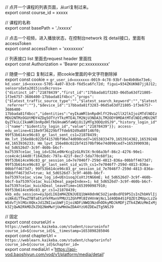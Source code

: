 // 点开一个课程的列表页面，从url复制过来。  
export const course_id = xxxxx  

// 课程的名称  
export const basePath = './xxxxx'  

// 点击一个视频，进入播放状态，在控制台network 找 detail接口，里面有accessToken  
export const accessToken = 'xxxxxxxx'  

// 列表接口 list 里面去request header 里面找  
export const Authorization = 'Bearer pc:xxxxxxxxxx'  

// 随便一个接口 复制过来，把cookie里面的中文字符删除掉  
export const cookie = `gr_user_id=xxxxxxx-0019-4c78-93bf-be4b0d6e73e6; kd_user_id=xxxxxx-5705-4a07-83c8-f6d5ca6fc72d; figui=934ZKUKN87jj8J12; sensorsdata2015jssdkcross={"distinct_id":"21878439","first_id":"17bbada81f3283-06d5a63df21805-1f3e6757-3686400-17bbada81f4bcc","props":{"$latest_traffic_source_type":"","$latest_search_keyword":"","$latest_referrer":""},"$device_id":"17bbada81f3283-06d5a63df21805-1f3e6757-3686400-17bbada81f4bcc","identities":"eyIkaWRlbnRpdHlfY29va2llX2lkIjoiMTdlNDIzMDU2NTMzOGUtMDY4ZDg5OTYzYTkzMTE4LTM2NjU3NDA3LTM2ODY0MDAtMTdlNDIzMDU2NTQyZTkiLCIkaWRlbnRpdHlfbG9naW5faWQiOiIyMTg3ODQzOSJ9","history_login_id":{"name":"$identity_login_id","value":"21878439"}}; access-edu_online=6118e9f36229bf7fdeb92d9a88f146f0; 99f53b614ce96c83_gr_last_sent_cs1=21878439; Hm_lvt_156e88c022bf41570bf96e74d090ced7=1653833479,1653914382,1653924848,1653936233; Hm_lpvt_156e88c022bf41570bf96e74d090ced7=1653990938; kd_5d6526d7-3c9f-460b-b6cf-ba75397ce1ac_log_id=SJbLe0NrKcg2zGLRVJX:9c66a3bf-86c2-4276-90e1-cce4c4c144d0:f1642bdc-797a-421f-8ec7-5da770c68f1a; 99f53b614ce96c83_gr_session_id=7e7046f7-259d-4813-836a-00bbff4673d7; 99f53b614ce96c83_gr_last_sent_sid_with_cs1=7e7046f7-259d-4813-836a-00bbff4673d7; 99f53b614ce96c83_gr_session_id_7e7046f7-259d-4813-836a-00bbff4673d7=true; kd_5d6526d7-3c9f-460b-b6cf-ba75397ce1ac_view_log_id=UEn1soqJCoXtJtNG6mE; kd_5d6526d7-3c9f-460b-b6cf-ba75397ce1ac_kuickDeal_pageIndex=1; kd_5d6526d7-3c9f-460b-b6cf-ba75397ce1ac_kuickDeal_leaveTime=1653990987910; 99f53b614ce96c83_gr_cs1=21878439; kkb_edu_session=eyJpdiI6ImM4ZENJUEQ1bW40dnNCSUZjanBsdFE9PSIsInZhbHVlIjoiNkdiTTkwZTBTaEtaYkFManVPMUJ1ZGhPMlBIVHVnWjNcL1d4ODA4S1FQZEtZMUpcLzZoWEdvTjhlMGc0QkxJd1ZNIiwibWFjIjoiNDFiNWQ3NzdhODkyMDJkMDFjZTk4ZWUzMmIxMjk3ZjQwN2RkMDZkZDQ2NmMwYjUwMmUwZDA4YzU0ZDEwZTg5NSJ9`

// 固定  
export const courseUrl = `https://weblearn.kaikeba.com/student/courseinfo?course_id=${course_id}&__timestamp=1653898285046`  
export const chapterUrl = `https://weblearn.kaikeba.com/student/chapterinfo?course_id=${course_id}&chapter_id=`  
export const mediaUrl ='https://api-vod.baoshiyun.com/vod/v1/platform/media/detail'
